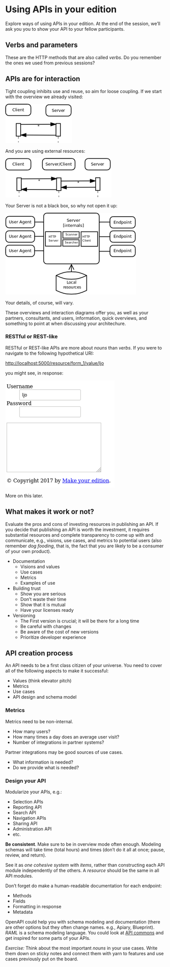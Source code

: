 # Using APIs in your edition
Explore ways of using APIs in your edition. At the end of the session, we’ll ask you you to show your API to your fellow participants.

## Verbs and parameters
These are the HTTP methods that are also called _verbs_. Do you remember the ones we used from previous sessions?

## APIs are for interaction
Tight coupling inhibits use and reuse, so aim for loose coupling. If we start with the overview we already visited: 

![Simple Client-Server interaction](images/client_server_overview.png)

And you are using external resources:

![Client-Server and external Client-Server interaction](images/client_server_external_overview.png)

Your Server is not a black box, so why not open it up:

![Server overview and (internals)](images/server_overview.png)

Your details, of course, will vary.

These overviews and interaction diagrams offer you, as well as your partners, consultants, and users, information, quick overviews,  and something to point at when discussing your architechure.

### RESTful or REST-like
RESTful or REST-like APIs are more about _nouns_ than _verbs_. If you were to navigate to the following hypothetical URI:

<http://localhost:5000/resource/form_1/value/ljo>

you might see, in response:

![Response from request with prefilled value](images/url_form_1_value_response.png)

More on this later.

## What makes it work or not?
Evaluate the pros and cons of investing resources in publishing an API. If you decide that publishing an API is worth the investment, it requires substantial resources and complete transparency to come up with and communicate, e.g., visions, use cases, and metrics to potential users (also remember *_dog fooding_*, that is, the fact that you are likely to be a consumer of your own product). 

* Documentation
  - Visions and values
  - Use cases
  - Metrics
  - Examples of use
* Building trust
  - Show you are serious
  - Don’t waste their time
  - Show that it is mutual
  - Have your licenses ready
* Versioning
  - The First version is crucial; it will be there for a long time
  - Be careful with changes
  - Be aware of the cost of new versions
  - Prioritize developer experience

## API creation process
An API needs to be a first class citizen of your universe. You need to cover all of the following aspects to make it successful: 

* Values (think elevator pitch)
* Metrics
* Use cases
* API design and schema model

### Metrics
Metrics need to be non-internal.

* How many users?
* How many times a day does an average user visit?
* Number of integrations in partner systems?

Partner integrations may be good sources of use cases. 

* What information is needed?
* Do we provide what is needed?

### Design your API
Modularize your APIs, e.g.:

* Selection APIs
* Reporting API
* Search API
* Navigation APIs
* Sharing API
* Administration API
* etc.

**Be consistent**. Make sure to be in overview mode often enough. Modeling schemas will take time (total hours) and times (don’t do it all at once; pause, review, and return). 

See it as _one cohesive system_ with _items_, rather than constructing each API module independently of the others. A _resource_ should be the same in all API modules. 

Don’t forget do make a human-readable documentation for each endpoint:

* Methods
* Fields
* Formatting in response
* Metadata

OpenAPI could help you with schema modeling and documentation (there are other options but they often change names. e.g., Apiary, Blueprint). _RAML_ is a schema modeling language. You could look at [API commons](http://apicommons.org/) and get inspired for some parts of your APIs.

*Exercise:* Think about the most important _nouns_ in your use cases. Write them down on sticky notes and connect them with yarn to features and use cases previously put on the board.

